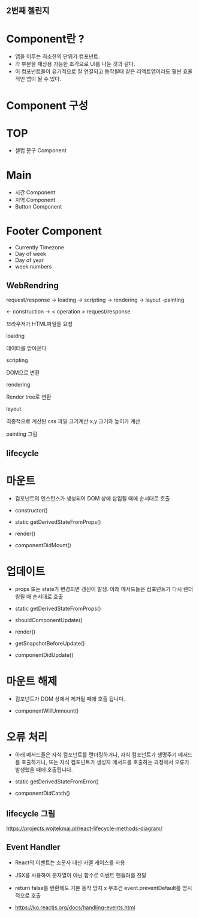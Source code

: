 ## 2번째 첼린지

# Component란 ? 
- 앱을 이루는 최소한의 단위가 컴포넌트. 
- 각 부분을 재상용 가능한 조각으로 UI를 나눈 것과 같다.
- 이 컴포넌트들이 유기적으로 잘 연결되고 동작될때 같은 리액트앱이라도 훨씬 효율적인 앱이 될 수 있다.

# Component 구성

# TOP 
 - 셀럽 문구 Component

# Main
 - 시간 Component
 - 지역 Component
 - Button Component

# Footer Component
 - Currently Timezone
 - Day of week
 - Day of year
 - week numbers


 ## WebRendring

 request/response -> loading -> scripting -> rendering -> layout -painting

 <-   construction                        -> <     operation             >
 request/response 
 
 브라우저가 HTML파일을 요청

 loaidng 

 데이터를 받아온다

 scripting


 DOM으로 변환

 rendering

 Render tree로 변환

 layout

 최종적으로 계산된 css 파일 크기계산
 x,y 크기와 높이가 계산

 painting
 그림



 ## lifecycle

 # 마운트

 - 컴포넌트의 인스턴스가 생성되어 DOM 상에 삽입될 때에 순서대로 호출

 - constructor()

 - static getDerivedStateFromProps()

 - render()

 - componentDidMount()

# 업데이트
- props 또는 state가 변경되면 갱신이 발생. 아래 메서드들은 컴포넌트가 다시 렌더링될 때 순서대로 호출

- static getDerivedStateFromProps()

- shouldComponentUpdate()

- render()

- getSnapshotBeforeUpdate()

- componentDidUpdate()

# 마운트 해제

- 컴포넌트가 DOM 상에서 제거될 때에 호출 됩니다. 

- componentWillUnmount()


# 오류 처리
 - 아래 메서드들은 자식 컴포넌트를 렌더링하거나, 자식 컴포넌트가 생명주기 메서드를 호출하거나, 또는 자식 컴포넌트가 생성자 메서드를 호출하는   과정에서 오류가 발생했을 때에 호출됩니다.

 - static getDerivedStateFromError()
 - componentDidCatch()

## lifecycle 그림
https://projects.wojtekmaj.pl/react-lifecycle-methods-diagram/

## Event Handler

 - React의 이벤트는 소문자 대신 카멜 케이스를 사용
 - JSX를 사용하여 문자열이 아닌 함수로 이벤트 핸들러를 전달
 - return false를 반환해도 기본 동작 방지 x 무조건 event.preventDefault를 명시적으로 호출


 - https://ko.reactjs.org/docs/handling-events.html